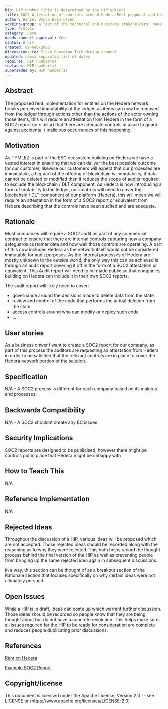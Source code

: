 ```yaml
---
hip: HIP number (this is determined by the HIP editor)
title: SOC2 Attestation of controls around Hedera Rent proposal and breaking of immutability
author: Daniel Voyce Eoin Flynn
working-group: a list of the technical and business stakeholders' name(s) and/or username(s), or name(s) and email(s).
type: Process
category: Core
needs-council-approval: Yes
status: Draft
created: 09-Feb-2023
discussions-to: Slack Guardian Tech Meetup channel
updated: comma separated list of dates
requires: HIP number(s)
replaces: HIP number(s)
superseded by: HIP number(s)
---
```

## Abstract

The proposed rent implementation for entities on the Hedera network breaks perceived immutability of the ledger, as items can now be removed from the ledger through actions other than the actions of the actor owning those items, this will require an attestation from Hedera in the form of a SOC2 report (or similar) that there are adequate controls in place to guard against accidental / malicious occurrences of this happening.

## Motivation

As TYMLEZ is part of the ESG ecosystem building on Hedera we have a vested interest in ensuring that we can deliver the best possible outcome for our customer, likewise our customers will expect that our processes are immaculate, a big part of the offering of blockchain is immutability, if data cannot be deleted or modified then it reduces the scope of audits required to exclude the blockchain / DLT component.
As Hedera is now introducing a form of mutability to the ledger, our controls will need to cover the blockchain / DLT component of our platform (Hedera), this will mean we will require an attestation in the form of a SOC2 report or equivalent from Hedera describing that the controls have been audited and are adequate.

## Rationale

Most companies will require a SOC2 audit as part of any commercial contract to ensure that there are internal controls capturing how a company safeguards customer data and how well those controls are operating. 
A part of this now includes Hedera as the network itself would not be considered immutable for audit purposes. 
As the internal processes of Hedera are mostly unknown to the outside world, the only way this can be achieved is through an audit report covering it off in the form of a SOC2 attestation or equivalent.
This Audit report will need to be made public so that companies building on Hedera can include it in their own SOC2 reports.

The audit report will likely need to cover:
  - governance around the decisions made to delete data from the state
  - review and control of the code that performs the actual deletion from the state
  - access controls around who can modify or deploy such code
  - ...

## User stories

As a business onwer I want to create a SOC2 report for our company, as part of this process the auditors are requesting an attestation from Hedera in order to be satisfied that the relevant controls are in place to cover the Hedera network portion of the solution.
  
## Specification

N/A - A SOC2 process is different for each company based on its makeup and processes.

## Backwards Compatibility

N/A - A SOC2 shouldnt create any BC issues

## Security Implications

SOC2 reports are designed to be publicised, however there might be controls put in place that Hedera might be unhappy with

## How to Teach This

N/A

## Reference Implementation

N/A

## Rejected Ideas

Throughout the discussion of a HIP, various ideas will be proposed which are not accepted. Those rejected ideas should be recorded along with the reasoning as to why they were rejected. This both helps record the thought process behind the final version of the HIP as well as preventing people from bringing up the same rejected idea again in subsequent discussions.

In a way, this section can be thought of as a breakout section of the Rationale section that focuses specifically on why certain ideas were not ultimately pursued.

## Open Issues

While a HIP is in draft, ideas can come up which warrant further discussion. Those ideas should be recorded so people know that they are being thought about but do not have a concrete resolution. This helps make sure all issues required for the HIP to be ready for consideration are complete and reduces people duplicating prior discussions.

## References

[Rent on Hedera](https://hedera.com/blog/rent-on-hedera)

[Example SOC2 Report](https://secureframe.com/hub/soc-2/report-example)

## Copyright/license

This document is licensed under the Apache License, Version 2.0 -- see [LICENSE](../LICENSE) or (https://www.apache.org/licenses/LICENSE-2.0)
